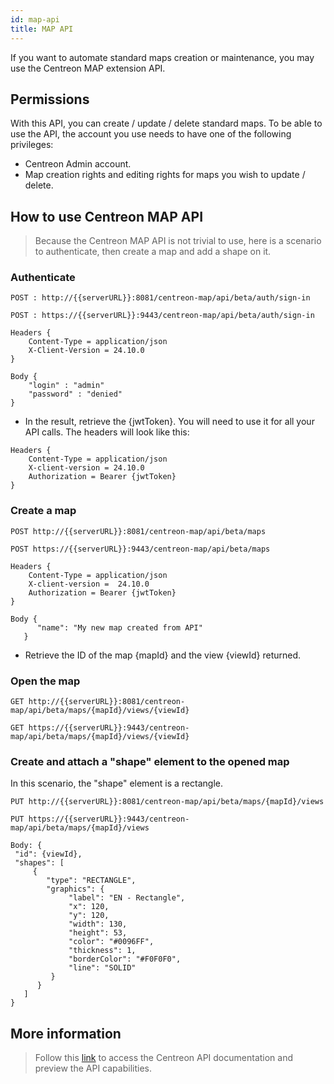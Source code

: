 ```yaml
---
id: map-api
title: MAP API
---
```


If you want to automate standard maps creation or maintenance, you may use the Centreon MAP extension API.

## Permissions

With this API, you can create / update / delete standard maps. To be able to use the API, the account you use needs to have one
of the following privileges:

- Centreon Admin account.
- Map creation rights and editing rights for maps you wish to update / delete.

## How to use Centreon MAP API

> Because the Centreon MAP API is not trivial to use, here is a scenario to authenticate, then create a map and add a shape on it.

### Authenticate

<Tabs groupId="sync">
<TabItem value="HTTP" label="HTTP">

```shell
POST : http://{{serverURL}}:8081/centreon-map/api/beta/auth/sign-in
```

</TabItem>

<TabItem value="HTTPS" label="HTTPS">

```shell
POST : https://{{serverURL}}:9443/centreon-map/api/beta/auth/sign-in
```

</TabItem>
</Tabs>

```
Headers {
    Content-Type = application/json
    X-Client-Version = 24.10.0
}

Body {
    "login" : "admin"
    "password" : "denied"
}
```

- In the result, retrieve the {jwtToken}. You will need to use it for all your API calls. The headers will look like this:

```
Headers {
    Content-Type = application/json
    X-client-version = 24.10.0
    Authorization = Bearer {jwtToken}
}
```

### Create a map

<Tabs groupId="sync">
<TabItem value="HTTP" label="HTTP">

```shell
POST http://{{serverURL}}:8081/centreon-map/api/beta/maps
```

</TabItem>

<TabItem value="HTTPS" label="HTTPS">

```shell
POST https://{{serverURL}}:9443/centreon-map/api/beta/maps
```

</TabItem>
</Tabs>

```
Headers {
    Content-Type = application/json
    X-client-version =  24.10.0
    Authorization = Bearer {jwtToken}
}

Body {
      "name": "My new map created from API"
   }
```

- Retrieve the ID of the map {mapId} and the view {viewId} returned.

### Open the map

<Tabs groupId="sync">
<TabItem value="HTTP" label="HTTP">
    
```shell
GET http://{{serverURL}}:8081/centreon-map/api/beta/maps/{mapId}/views/{viewId}
```

</TabItem>

<TabItem value="HTTPS" label="HTTPS">

```shell
GET https://{{serverURL}}:9443/centreon-map/api/beta/maps/{mapId}/views/{viewId}
```

### Create and attach a "shape" element to the opened map

In this scenario, the "shape" element is a rectangle.

<Tabs groupId="sync">
<TabItem value="HTTP" label="HTTP">

```shell
PUT http://{{serverURL}}:8081/centreon-map/api/beta/maps/{mapId}/views
```

</TabItem>

<TabItem value="HTTPS" label="HTTPS">

```shell
PUT https://{{serverURL}}:9443/centreon-map/api/beta/maps/{mapId}/views
```

</TabItem>
</Tabs>

```
Body: {
 "id": {viewId},
 "shapes": [
     {
        "type": "RECTANGLE",
        "graphics": {
             "label": "EN - Rectangle",
             "x": 120,
             "y": 120,
             "width": 130,
             "height": 53,
             "color": "#0096FF",
             "thickness": 1,
             "borderColor": "#F0F0F0",
             "line": "SOLID"
         }
      }
   ]
}
```

## More information

> Follow this [link](https://docs-api.centreon.com/api/centreon-map/24.10/) to access the Centreon API documentation and preview the API capabilities.
